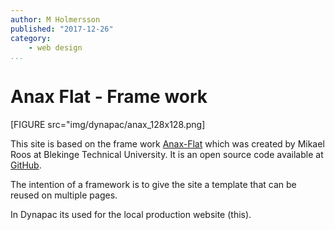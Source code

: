 ```yaml
---
author: M Holmersson
published: "2017-12-26"
category:
    - web design
...
```

Anax Flat - Frame work
==================================
[FIGURE src="img/dynapac/anax_128x128.png]

This site is based on the frame work [Anax-Flat](https://dbwebb.se/anax/inledning) which was created by Mikael Roos
at Blekinge Technical University. It is an open source code available at [GitHub](https://github.com/mosbth/anax).

The intention of a framework is to give the site a template that can be reused
on multiple pages.

In Dynapac its used for the local production website (this).
